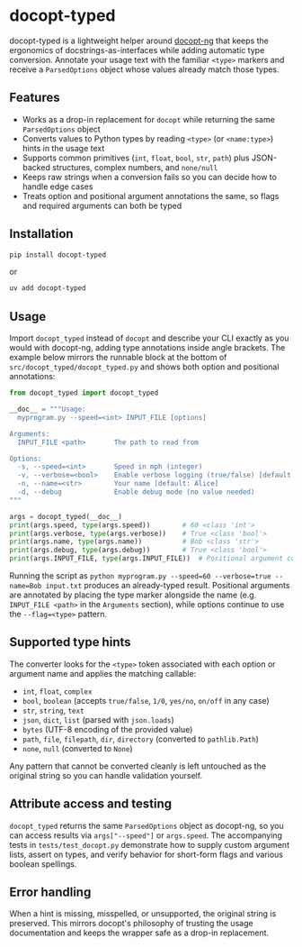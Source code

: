 # docopt-typed

docopt-typed is a lightweight helper around [docopt-ng](https://pypi.org/project/docopt-ng/) that keeps the ergonomics of docstrings-as-interfaces while adding automatic type conversion. Annotate your usage text with the familiar `<type>` markers and receive a `ParsedOptions` object whose values already match those types.

## Features

- Works as a drop-in replacement for `docopt` while returning the same `ParsedOptions` object
- Converts values to Python types by reading `<type>` (or `<name:type>`) hints in the usage text
- Supports common primitives (`int`, `float`, `bool`, `str`, `path`) plus JSON-backed structures, complex numbers, and `none/null`
- Keeps raw strings when a conversion fails so you can decide how to handle edge cases
- Treats option and positional argument annotations the same, so flags and required arguments can both be typed

## Installation

```bash
pip install docopt-typed
```

or

```bash
uv add docopt-typed
```

## Usage

Import `docopt_typed` instead of `docopt` and describe your CLI exactly as you would with docopt-ng, adding type annotations inside angle brackets. The example below mirrors the runnable block at the bottom of `src/docopt_typed/docopt_typed.py` and shows both option and positional annotations:

```python
from docopt_typed import docopt_typed

__doc__ = """Usage:
  myprogram.py --speed=<int> INPUT_FILE [options]

Arguments:
  INPUT_FILE <path>       The path to read from

Options:
  -s, --speed=<int>       Speed in mph (integer)
  -v, --verbose=<bool>    Enable verbose logging (true/false) [default: false]
  -n, --name=<str>        Your name [default: Alice]
  -d, --debug             Enable debug mode (no value needed)
"""

args = docopt_typed(__doc__)
print(args.speed, type(args.speed))        # 60 <class 'int'>
print(args.verbose, type(args.verbose))    # True <class 'bool'>
print(args.name, type(args.name))          # Bob <class 'str'>
print(args.debug, type(args.debug))        # True <class 'bool'>
print(args.INPUT_FILE, type(args.INPUT_FILE))  # Positional argument converted to Path
```

Running the script as `python myprogram.py --speed=60 --verbose=true --name=Bob input.txt` produces an already-typed result. Positional arguments are annotated by placing the type marker alongside the name (e.g. `INPUT_FILE <path>` in the `Arguments` section), while options continue to use the `--flag=<type>` pattern.

## Supported type hints

The converter looks for the `<type>` token associated with each option or argument name and applies the matching callable:
- `int`, `float`, `complex`
- `bool`, `boolean` (accepts `true/false`, `1/0`, `yes/no`, `on/off` in any case)
- `str`, `string`, `text`
- `json`, `dict`, `list` (parsed with `json.loads`)
- `bytes` (UTF-8 encoding of the provided value)
- `path`, `file`, `filepath`, `dir`, `directory` (converted to `pathlib.Path`)
- `none`, `null` (converted to `None`)

Any pattern that cannot be converted cleanly is left untouched as the original string so you can handle validation yourself.

## Attribute access and testing

`docopt_typed` returns the same `ParsedOptions` object as docopt-ng, so you can access results via `args["--speed"]` or `args.speed`. The accompanying tests in `tests/test_docopt.py` demonstrate how to supply custom argument lists, assert on types, and verify behavior for short-form flags and various boolean spellings.

## Error handling

When a hint is missing, misspelled, or unsupported, the original string is preserved. This mirrors docopt's philosophy of trusting the usage documentation and keeps the wrapper safe as a drop-in replacement.
